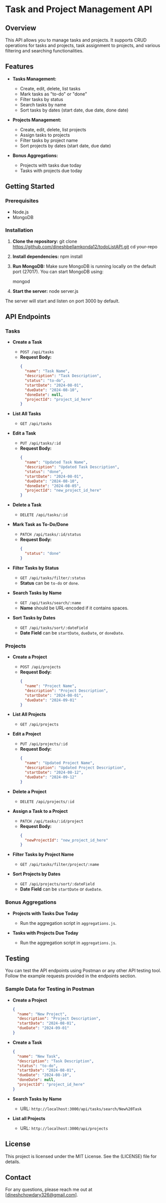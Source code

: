 # Task and Project Management API

## Overview

This API allows you to manage tasks and projects. It supports CRUD operations for tasks and projects, task assignment to projects, and various filtering and searching functionalities.

## Features

- **Tasks Management:**

  - Create, edit, delete, list tasks
  - Mark tasks as "to-do" or "done"
  - Filter tasks by status
  - Search tasks by name
  - Sort tasks by dates (start date, due date, done date)

- **Projects Management:**

  - Create, edit, delete, list projects
  - Assign tasks to projects
  - Filter tasks by project name
  - Sort projects by dates (start date, due date)

- **Bonus Aggregations:**
  - Projects with tasks due today
  - Tasks with projects due today

## Getting Started

### Prerequisites

- Node.js
- MongoDB

### Installation

1. **Clone the repository:**
   git clone https://github.com/dineshbellamkonda12/todoListAPI.git
   cd your-repo

2. **Install dependencies:**
   npm install

3. **Run MongoDB:**
   Make sure MongoDB is running locally on the default port (27017). You can start MongoDB using:

   mongod

4. **Start the server:**
   node server.js

The server will start and listen on port 3000 by default.

## API Endpoints

### Tasks

- **Create a Task**

  - `POST /api/tasks`
  - **Request Body:**
    ```json
    {
      "name": "Task Name",
      "description": "Task Description",
      "status": "to-do",
      "startDate": "2024-08-01",
      "dueDate": "2024-08-10",
      "doneDate": null,
      "projectId": "project_id_here"
    }
    ```

- **List All Tasks**

  - `GET /api/tasks`

- **Edit a Task**

  - `PUT /api/tasks/:id`
  - **Request Body:**
    ```json
    {
      "name": "Updated Task Name",
      "description": "Updated Task Description",
      "status": "done",
      "startDate": "2024-08-01",
      "dueDate": "2024-08-10",
      "doneDate": "2024-08-05",
      "projectId": "new_project_id_here"
    }
    ```

- **Delete a Task**

  - `DELETE /api/tasks/:id`

- **Mark Task as To-Do/Done**

  - `PATCH /api/tasks/:id/status`
  - **Request Body:**
    ```json
    {
      "status": "done"
    }
    ```

- **Filter Tasks by Status**

  - `GET /api/tasks/filter/:status`
  - **Status** can be `to-do` or `done`.

- **Search Tasks by Name**

  - `GET /api/tasks/search/:name`
  - **Name** should be URL-encoded if it contains spaces.

- **Sort Tasks by Dates**
  - `GET /api/tasks/sort/:dateField`
  - **Date Field** can be `startDate`, `dueDate`, or `doneDate`.

### Projects

- **Create a Project**

  - `POST /api/projects`
  - **Request Body:**
    ```json
    {
      "name": "Project Name",
      "description": "Project Description",
      "startDate": "2024-08-01",
      "dueDate": "2024-09-01"
    }
    ```

- **List All Projects**

  - `GET /api/projects`

- **Edit a Project**

  - `PUT /api/projects/:id`
  - **Request Body:**
    ```json
    {
      "name": "Updated Project Name",
      "description": "Updated Project Description",
      "startDate": "2024-08-12",
      "dueDate": "2024-09-12"
    }
    ```

- **Delete a Project**

  - `DELETE /api/projects/:id`

- **Assign a Task to a Project**

  - `PATCH /api/tasks/:id/project`
  - **Request Body:**
    ```json
    {
      "newProjectId": "new_project_id_here"
    }
    ```

- **Filter Tasks by Project Name**

  - `GET /api/tasks/filter/project/:name`

- **Sort Projects by Dates**
  - `GET /api/projects/sort/:dateField`
  - **Date Field** can be `startDate` or `dueDate`.

### Bonus Aggregations

- **Projects with Tasks Due Today**

  - Run the aggregation script in `aggregations.js`.

- **Tasks with Projects Due Today**
  - Run the aggregation script in `aggregations.js`.

## Testing

You can test the API endpoints using Postman or any other API testing tool. Follow the example requests provided in the endpoints section.

### Sample Data for Testing in Postman

- **Create a Project**

  ```json
  {
    "name": "New Project",
    "description": "Project Description",
    "startDate": "2024-08-01",
    "dueDate": "2024-09-01"
  }
  ```

- **Create a Task**

  ```json
  {
    "name": "New Task",
    "description": "Task Description",
    "status": "to-do",
    "startDate": "2024-08-01",
    "dueDate": "2024-08-10",
    "doneDate": null,
    "projectId": "project_id_here"
  }
  ```

- **Search Tasks by Name**

  - URL: `http://localhost:3000/api/tasks/search/New%20Task`

- **List all Projects**
  - URL: `http://localhost:3000/api/projects`

## License

This project is licensed under the MIT License. See the (LICENSE) file for details.

## Contact

For any questions, please reach me out at [dineshchowdary326@gmail.com].
